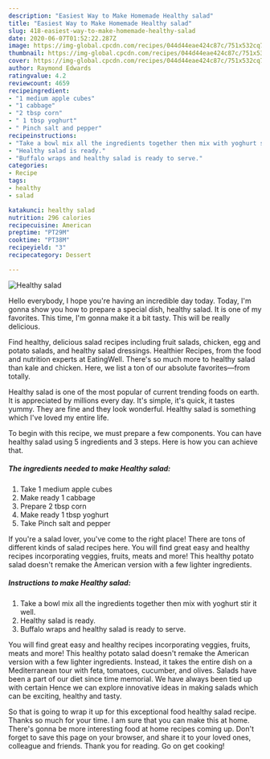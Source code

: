 ```yaml
---
description: "Easiest Way to Make Homemade Healthy salad"
title: "Easiest Way to Make Homemade Healthy salad"
slug: 418-easiest-way-to-make-homemade-healthy-salad
date: 2020-06-07T01:52:22.287Z
image: https://img-global.cpcdn.com/recipes/044d44eae424c87c/751x532cq70/healthy-salad-recipe-main-photo.jpg
thumbnail: https://img-global.cpcdn.com/recipes/044d44eae424c87c/751x532cq70/healthy-salad-recipe-main-photo.jpg
cover: https://img-global.cpcdn.com/recipes/044d44eae424c87c/751x532cq70/healthy-salad-recipe-main-photo.jpg
author: Raymond Edwards
ratingvalue: 4.2
reviewcount: 4659
recipeingredient:
- "1 medium apple cubes"
- "1 cabbage"
- "2 tbsp corn"
- " 1 tbsp yoghurt"
- " Pinch salt and pepper"
recipeinstructions:
- "Take a bowl mix all the ingredients together then mix with yoghurt stir it well."
- "Healthy salad is ready."
- "Buffalo wraps and healthy salad is ready to serve."
categories:
- Recipe
tags:
- healthy
- salad

katakunci: healthy salad 
nutrition: 296 calories
recipecuisine: American
preptime: "PT29M"
cooktime: "PT38M"
recipeyield: "3"
recipecategory: Dessert

---
```



![Healthy salad](https://img-global.cpcdn.com/recipes/044d44eae424c87c/751x532cq70/healthy-salad-recipe-main-photo.jpg)

Hello everybody, I hope you're having an incredible day today. Today, I'm gonna show you how to prepare a special dish, healthy salad. It is one of my favorites. This time, I'm gonna make it a bit tasty. This will be really delicious.

Find healthy, delicious salad recipes including fruit salads, chicken, egg and potato salads, and healthy salad dressings. Healthier Recipes, from the food and nutrition experts at EatingWell. There&#39;s so much more to healthy salad than kale and chicken. Here, we list a ton of our absolute favorites—from totally.

Healthy salad is one of the most popular of current trending foods on earth. It is appreciated by millions every day. It's simple, it's quick, it tastes yummy. They are fine and they look wonderful. Healthy salad is something which I've loved my entire life.


To begin with this recipe, we must prepare a few components. You can have healthy salad using 5 ingredients and 3 steps. Here is how you can achieve that.

<!--inarticleads1-->

##### The ingredients needed to make Healthy salad:

1. Take 1 medium apple cubes
1. Make ready 1 cabbage
1. Prepare 2 tbsp corn
1. Make ready  1 tbsp yoghurt
1. Take  Pinch salt and pepper


If you&#39;re a salad lover, you&#39;ve come to the right place! There are tons of different kinds of salad recipes here. You will find great easy and healthy recipes incorporating veggies, fruits, meats and more! This healthy potato salad doesn&#39;t remake the American version with a few lighter ingredients. 

<!--inarticleads2-->

##### Instructions to make Healthy salad:

1. Take a bowl mix all the ingredients together then mix with yoghurt stir it well.
1. Healthy salad is ready.
1. Buffalo wraps and healthy salad is ready to serve.


You will find great easy and healthy recipes incorporating veggies, fruits, meats and more! This healthy potato salad doesn&#39;t remake the American version with a few lighter ingredients. Instead, it takes the entire dish on a Mediterranean tour with feta, tomatoes, cucumber, and olives. Salads have been a part of our diet since time memorial. We have always been tied up with certain Hence we can explore innovative ideas in making salads which can be exciting, healthy and tasty. 

So that is going to wrap it up for this exceptional food healthy salad recipe. Thanks so much for your time. I am sure that you can make this at home. There's gonna be more interesting food at home recipes coming up. Don't forget to save this page on your browser, and share it to your loved ones, colleague and friends. Thank you for reading. Go on get cooking!

